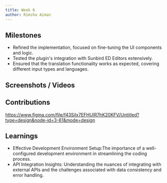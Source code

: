 ```yaml
---
title: Week 6
author: Rimsha Aiman
---
```


## Milestones
- Refined the implementation, focused on fine-tuning the UI components and logic.
- Tested the plugin's integration with Sunbird ED Editors extensively.
- Ensured that the translation functionality works as expected, covering different input types and languages.

## Screenshots / Videos 

## Contributions
https://www.figma.com/file/f43Silx7EFHUIR7hK20KFV/Untitled?type=design&node-id=3-61&mode=design
## Learnings
- Effective Development Environment Setup:The importance of a well-configured development environment in streamlining the coding process.
- API Integration Insights: Understanding the nuances of integrating with external APIs and the challenges associated with data consistency and error handling.